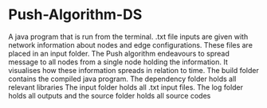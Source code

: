# Push-Algorithm-DS
A java program that is run from the terminal. .txt file inputs are given with network information about nodes and edge configurations. These files are placed in an input folder. The Push algorithm endeavours to spread message to all nodes from a single node holding the information. It visualises how these information spreads in relation to time. The build folder contains the compiled java program. The dependency folder holds all relevant libraries The input folder holds all .txt input files. The log folder holds all outputs and the source folder holds all source codes
